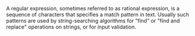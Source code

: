 A regular expression, sometimes referred to as rational expression, is a sequence of characters that specifies a match pattern in text. Usually such patterns are used by string-searching algorithms for "find" or "find and replace" operations on strings, or for input validation. 
